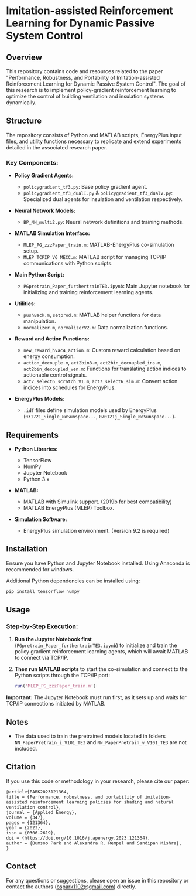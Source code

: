 # Imitation-assisted Reinforcement Learning for Dynamic Passive System Control

## Overview
This repository contains code and resources related to the paper "Performance, Robustness, and Portability of Imitation-assisted Reinforcement Learning for Dynamic Passive System Control". The goal of this research is to implement policy-gradient reinforcement learning to optimize the control of building ventilation and insulation systems dynamically.

## Structure
The repository consists of Python and MATLAB scripts, EnergyPlus input files, and utility functions necessary to replicate and extend experiments detailed in the associated research paper.

### Key Components:

- **Policy Gradient Agents:**
  - `policygradient_tf3.py`: Base policy gradient agent.
  - `policygradient_tf3_dualI.py` & `policygradient_tf3_dualV.py`: Specialized dual agents for insulation and ventilation respectively.

- **Neural Network Models:**
  - `BP_NN_multi2.py`: Neural network definitions and training methods.

- **MATLAB Simulation Interface:**
  - `MLEP_PG_zzzPaper_train.m`: MATLAB-EnergyPlus co-simulation setup.
  - `MLEP_TCPIP_V6_MECC.m`: MATLAB script for managing TCP/IP communications with Python scripts.

- **Main Python Script:**
  - `PGpretrain_Paper_furthertrainTE3.ipynb`: Main Jupyter notebook for initializing and training reinforcement learning agents.

- **Utilities:**
  - `pushBack.m`, `setprod.m`: MATLAB helper functions for data manipulation.
  - `normalizer.m`, `normalizerV2.m`: Data normalization functions.

- **Reward and Action Functions:**
  - `new_reward_hvac4_action.m`: Custom reward calculation based on energy consumption.
  - `action_decouple.m`, `act2bin8.m`, `act2bin_decoupled_ins.m`, `act2bin_decoupled_ven.m`: Functions for translating action indices to actionable control signals.
  - `act7_select6_scratch_V1.m`, `act7_select6_sim.m`: Convert action indices into schedules for EnergyPlus.

- **EnergyPlus Models:**
  - `.idf` files define simulation models used by EnergyPlus (`031721_Single_NoSunspace...`, `070121j_Single_NoSunspace...`).

## Requirements

- **Python Libraries:**
  - TensorFlow
  - NumPy
  - Jupyter Notebook
  - Python 3.x

- **MATLAB:**
  - MATLAB with Simulink support. (2019b for best compatibility)
  - MATLAB EnergyPlus (MLEP) Toolbox.

- **Simulation Software:**
  - EnergyPlus simulation environment. (Version 9.2 is required)

## Installation

Ensure you have Python and Jupyter Notebook installed. Using Anaconda is recommended for windows.

Additional Python dependencies can be installed using:

```bash
pip install tensorflow numpy
```

## Usage

### Step-by-Step Execution:
1. **Run the Jupyter Notebook first** (`PGpretrain_Paper_furthertrainTE3.ipynb`) to initialize and train the policy gradient reinforcement learning agents, which will await MATLAB to connect via TCP/IP.

2. **Then run MATLAB scripts** to start the co-simulation and connect to the Python scripts through the TCP/IP port:
   ```matlab
   run('MLEP_PG_zzzPaper_train.m')
   ```

**Important:** The Jupyter Notebook must run first, as it sets up and waits for TCP/IP connections initiated by MATLAB.

## Notes
- The data used to train the pretrained models located in folders `NN_PaperPretrain_i_V101_TE3` and `NN_PaperPretrain_v_V101_TE3` are not included. 

## Citation
If you use this code or methodology in your research, please cite our paper:

```
@article{PARK2023121364,
title = {Performance, robustness, and portability of imitation-assisted reinforcement learning policies for shading and natural ventilation control},
journal = {Applied Energy},
volume = {347},
pages = {121364},
year = {2023},
issn = {0306-2619},
doi = {https://doi.org/10.1016/j.apenergy.2023.121364},
author = {Bumsoo Park and Alexandra R. Rempel and Sandipan Mishra},
}
```

## Contact
For any questions or suggestions, please open an issue in this repository or contact the authors (bspark1102@gmail.com) directly.

